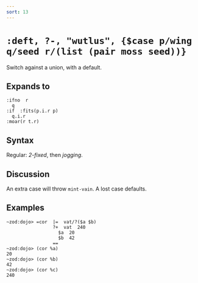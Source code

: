 ```yaml
---
sort: 13
---
```


# `:deft, ?-, "wutlus", {$case p/wing q/seed r/(list (pair moss seed))}`

Switch against a union, with a default.

## Expands to

```
:ifno  r
  q
:if  :fits(p.i.r p)
  q.i.r
:moar(r t.r)
```

## Syntax

Regular: *2-fixed*, then *jogging*.

## Discussion

An extra case will throw `mint-vain`.  A lost case defaults.

## Examples

```
~zod:dojo> =cor  |=  vat/?($a $b)
                 ?+  vat  240
                   $a  20
                   $b  42
                 ==
~zod:dojo> (cor %a)
20
~zod:dojo> (cor %b)
42
~zod:dojo> (cor %c)
240
```
